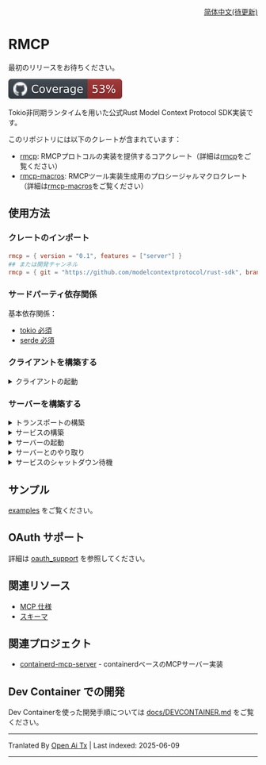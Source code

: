 <div align = "right">
<a href="docs/readme/README.zh-cn.md">简体中文(待更新)</a>
</div>

# RMCP
最初のリリースをお待ちください。
<!-- [![Crates.io Version](todo)](todo) -->
<!-- ![Release status](https://github.com/modelcontextprotocol/rust-sdk/actions/workflows/release.yml/badge.svg) -->
<!-- [![docs.rs](todo)](todo) -->
![Coverage](https://raw.githubusercontent.com/modelcontextprotocol/rust-sdk/main/docs/coverage.svg)

Tokio非同期ランタイムを用いた公式Rust Model Context Protocol SDK実装です。

このリポジトリには以下のクレートが含まれています：

- [rmcp](https://raw.githubusercontent.com/modelcontextprotocol/rust-sdk/main/crates/rmcp): RMCPプロトコルの実装を提供するコアクレート（詳細は[rmcp](https://raw.githubusercontent.com/modelcontextprotocol/rust-sdk/main/crates/rmcp/README.md)をご覧ください）
- [rmcp-macros](https://raw.githubusercontent.com/modelcontextprotocol/rust-sdk/main/crates/rmcp-macros): RMCPツール実装生成用のプロシージャルマクロクレート（詳細は[rmcp-macros](https://raw.githubusercontent.com/modelcontextprotocol/rust-sdk/main/crates/rmcp-macros/README.md)をご覧ください）

## 使用方法

### クレートのインポート

```toml
rmcp = { version = "0.1", features = ["server"] }
## または開発チャンネル
rmcp = { git = "https://github.com/modelcontextprotocol/rust-sdk", branch = "main" }
```
### サードパーティ依存関係
基本依存関係：
- [tokio 必須](https://github.com/tokio-rs/tokio)
- [serde 必須](https://github.com/serde-rs/serde)

### クライアントを構築する
<details>
<summary>クライアントの起動</summary>

```rust, ignore
use rmcp::{ServiceExt, transport::{TokioChildProcess, ConfigureCommandExt}};
use tokio::process::Command;

#[tokio::main]
async fn main() -> Result<(), Box<dyn std::error::Error>> {
    let client = ().serve(TokioChildProcess::new(Command::new("npx").configure(|cmd| {
        cmd.arg("-y").arg("@modelcontextprotocol/server-everything");
    }))?).await?;
    Ok(())
}
```
</details>

### サーバーを構築する

<details>
<summary>トランスポートの構築</summary>

```rust, ignore
use tokio::io::{stdin, stdout};
let transport = (stdin(), stdout());
```

</details>

<details>
<summary>サービスの構築</summary>

[`ServerHandler`](https://raw.githubusercontent.com/modelcontextprotocol/rust-sdk/main/crates/rmcp/src/handler/server.rs) または [`ClientHandler`](https://raw.githubusercontent.com/modelcontextprotocol/rust-sdk/main/crates/rmcp/src/handler/client.rs) を使用して簡単にサービスを構築できます。

```rust, ignore
let service = common::counter::Counter::new();
```
</details>

<details>
<summary>サーバーの起動</summary>

```rust, ignore
// この呼び出しで初期化プロセスが完了します
let server = service.serve(transport).await?;
```
</details>

<details>
<summary>サーバーとのやり取り</summary>

サーバーが初期化されたら、リクエストや通知を送信できます：

```rust, ignore
// リクエスト
let roots = server.list_roots().await?;

// または通知を送信
server.notify_cancelled(...).await?;
```
</details>

<details>
<summary>サービスのシャットダウン待機</summary>

```rust, ignore
let quit_reason = server.waiting().await?;
// またはキャンセル
let quit_reason = server.cancel().await?;
```
</details>

## サンプル

[examples](https://raw.githubusercontent.com/modelcontextprotocol/rust-sdk/main/examples/README.md) をご覧ください。

## OAuth サポート

詳細は [oauth_support](https://raw.githubusercontent.com/modelcontextprotocol/rust-sdk/main/docs/OAUTH_SUPPORT.md) を参照してください。

## 関連リソース

- [MCP 仕様](https://spec.modelcontextprotocol.io/specification/2024-11-05/)
- [スキーマ](https://github.com/modelcontextprotocol/specification/blob/main/schema/2024-11-05/schema.ts)

## 関連プロジェクト
- [containerd-mcp-server](https://github.com/jokemanfire/mcp-containerd) - containerdベースのMCPサーバー実装

## Dev Container での開発
Dev Containerを使った開発手順については [docs/DEVCONTAINER.md](https://raw.githubusercontent.com/modelcontextprotocol/rust-sdk/main/docs/DEVCONTAINER.md) をご覧ください。


---


Tranlated By [Open Ai Tx](https://github.com/OpenAiTx/OpenAiTx) | Last indexed: 2025-06-09


---